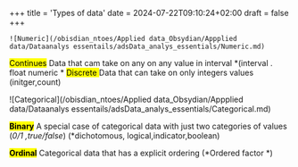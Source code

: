 +++
title = 'Types of data'
date = 2024-07-22T09:10:24+02:00
draft = false
+++

    ![Numeric](/obisdian_ntoes/Applied data_Obsydian/Appplied data/Dataanalys essentails/adsData_analys_essentials/Numeric.md)
<mark class="hltr-try">Continues</mark> 
Data that cam take on any on any value in interval
*(interval . float numeric *
<mark class="hltr-try">Discrete </mark>
Data that can take on only integers values (initger,count)

![Categorical](/obisdian_ntoes/Applied data_Obsydian/Appplied data/Dataanalys essentails/adsData_analys_essentials/Categorical.md)

<mark class="hltr-try">**Binary**</mark>
A special case of categorical data with just two categories of values (*0/1 ,true/false*)
(*dichotomous, logical,indicator,boolean)

<mark class="hltr-try">**Ordinal**</mark>
Categorical data that has a explicit ordering (*Ordered factor *)